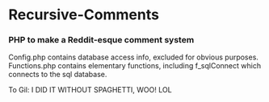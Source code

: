 # Recursive-Comments
<h3>PHP to make a Reddit-esque comment system</h3>
<p>Config.php contains database access info, excluded for obvious purposes.
Functions.php contains elementary functions, including f_sqlConnect which connects to the sql database.</p>
<p>To Gil: I DID IT WITHOUT SPAGHETTI, WOO! LOL</p>
